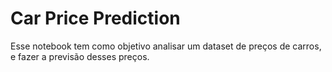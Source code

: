 # Car Price Prediction
Esse notebook tem como objetivo analisar um dataset de preços de carros, e fazer a previsão desses preços.
